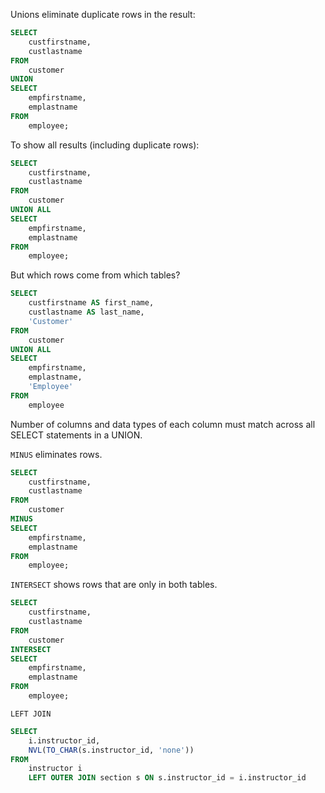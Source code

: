 Unions eliminate duplicate rows in the result:

```sql
SELECT
    custfirstname,
    custlastname
FROM
    customer
UNION
SELECT
    empfirstname,
    emplastname
FROM
    employee;
```

To show all results (including duplicate rows):

```sql
SELECT
    custfirstname,
    custlastname
FROM
    customer
UNION ALL
SELECT
    empfirstname,
    emplastname
FROM
    employee;
```

But which rows come from which tables?

```sql
SELECT
    custfirstname AS first_name,
    custlastname AS last_name,
    'Customer'
FROM
    customer
UNION ALL
SELECT
    empfirstname,
    emplastname,
    'Employee'
FROM
    employee
```

Number of columns and data types of each column must match across all SELECT
statements in a UNION.


`MINUS` eliminates rows.

```sql
SELECT
    custfirstname,
    custlastname
FROM
    customer
MINUS
SELECT
    empfirstname,
    emplastname
FROM
    employee;
```

`INTERSECT` shows rows that are only in both tables.

```sql
SELECT
    custfirstname,
    custlastname
FROM
    customer
INTERSECT
SELECT
    empfirstname,
    emplastname
FROM
    employee;
```

`LEFT JOIN`

```sql
SELECT
    i.instructor_id,
    NVL(TO_CHAR(s.instructor_id, 'none'))
FROM
    instructor i
    LEFT OUTER JOIN section s ON s.instructor_id = i.instructor_id
```